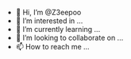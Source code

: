 - 👋 Hi, I’m @Z3eepoo
- 👀 I’m interested in ...
- 🌱 I’m currently learning ...
- 💞️ I’m looking to collaborate on ...
- 📫 How to reach me ...

<!---
Z3eepoo/Z3eepoo is a ✨ special ✨ repository because its `README.md` (this file) appears on your GitHub profile.
You can click the Preview link to take a look at your changes.
--->
